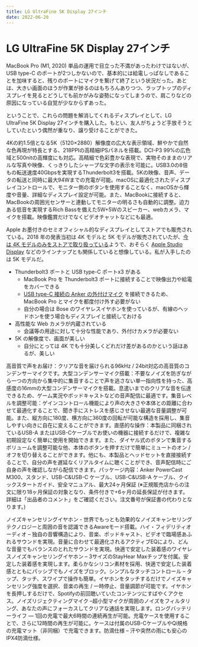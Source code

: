 ```yaml
---
title: LG UltraFine 5K Display 27インチ
date: 2022-06-20
---
```


# LG UltraFine 5K Display 27インチ

MacBook Pro (M1, 2020) 単品の運用で目立った不満があったわけではないが、USB type-C のポートが2つしかないので、基本的には給電しっぱなしであることを加味すると、残りのポートにマイクを繋げて終了という状況だった。あとは、大きい画面のほうが作業が捗るのはもちろんありつつ、ラップトップのディスプレイを見るとどうしても前かがみな姿勢になってしまうので、肩こりなどの原因になっている自覚が少なからずあった。

ということで、これらの問題を解消してくれるディスプレイとして、LG UltraFine 5K Display 27インチを購入した。もとい、友人がちょうど手放そうとしていたという偶然が重なり、譲り受けることができた。

<affiliate-link
  src="https://m.media-amazon.com/images/I/71x1qPKSGZL._AC_SX679_.jpg"
  href="https://www.amazon.co.jp/dp/B07XNRFWVX"
  tag="1000ch-22"
  title="LG UltraFine 5K Display 27インチ">4Kの約1.5倍となる5K（5120×2880）解像度の広大な表示領域、鮮やかで自然な色再現が特長とする、218PPIの高精細IPSパネルを搭載。DCI-P3 99%の広色域と500nitの高輝度にも対応。高精細で色彩豊かな表現で、実物そのままのリアルな写真や映像、くっきりしたシャープな文字の表示を可能に。USB3.0の8倍もの転送速度40Gbpsを実現するThunderbolt3を搭載。5Kの映像、音声、データの転送と同時に最大94Wまでの充電が可能。macOSに最適化されたディスプレイコントロールで、モニター側のボタンを使用することなく、macOSから輝度や音量、詳細なディスプレイ設定が可能。また、MacBookに接続すると、MacBookの周囲光センサーと連動してモニターの明るさも自動的に調整。迫力ある低音を実現するRich Bassを備えた5W+5Wのスピーカー、webカメラ、マイクを搭載。映像鑑賞だけでなくビデオチャットなどにも最適。
</affiliate-link>

Apple お墨付きのセミオフィシャル的なディスプレイとしてストアでも販売されている。2018 年の発表当初は 4K モデルと 5K モデルが販売されていたが、[今は 4K モデルのみをストアで取り扱っている](https://www.apple.com/jp/shop/product/HMUA2J/A/lg-ultrafine-4k-display)ようで、おそらく [Apple Studio Display](https://www.apple.com/jp/shop/buy-mac/apple-studio-display) などのラインナップとも関係していると想像している。私が入手したのは 5K モデルだ。

- Thunderbolt3 ポートと USB type-C ポートx3 がある
  - MacBook Pro を Thunderbolt3 ポートに接続することで映像出力や給電をカバーできる
  - [USB type-C 接続の Anker の外付けマイク](https://www.amazon.co.jp/dp/B09J54NRSM) を接続できるため、MacBook Pro とマイクを都度付け外す必要がない
  - 自分の場合は Bose のワイヤレスイヤホンを使っているが、有線のヘッドホンを使う場合もディスプレイと接続しておける
- 高性能な Web カメラが内蔵されている
  - 会議等の用途に対して十分な性能であり、外付けカメラが必要ない
- 5K の解像度で、画面が美しい
  - 自分にとっては 4K でも十分美しくどれだけ差があるのかという話はあるが、美しい

<affiliate-link
  src="https://m.media-amazon.com/images/I/5120DopO7oL._AC_SX679_.jpg"
  href="https://www.amazon.co.jp/dp/B09J54NRSM"
  tag="1000ch-22"
  title="Anker PowerCast M300（コンデンサーマイク、単一指向性）">高音質で声をお届け：クリアな音を届けられる96kHz / 24bit対応の高音質のコンデンサーマイクです。大型コンデンサーマイク搭載：不要なノイズを防ぎながら一つの方向から集中的に集音することで声を逃さない単一指向性を持った、高感度の16mmの大型コンデンサーマイクを搭載。息遣いまでのクリアな音を伝達できるため、ゲーム実況やポッドキャストなどの音声配信に最適です。集音レベルを調整可能：ゲインコントロール機能により声の大きさや本体との距離に合わせて最適化することで、聞き手にストレスを感じさせない最適な音量調整が可能。また、縦方向に180度、横方向に360度の回転が可能な構造を採用し、集音しやすい向きに自在に変えることができます。直感的な操作：本製品に同梱されているUSB-A またはUSB-Cケーブルでお使いの機器に接続するだけで、複雑な初期設定なく簡単に使用を開始できます。また、ダイヤル式のボタンで集音するボリュームを調整可能な他、本体のボタンを押すだけで簡単にミュートのオン / オフを切り替えることができます。他にも、本製品とヘッドセットを直接接続することで、自分の声を遅延なくリアルタイムに聴くことができ、音声配信時にご自身の声を確認しながら配信できます。パッケージ内容：Anker PowerCast M300、スタンド、USB-C&USB-C ケーブル、USB-C&USB-A ケーブル、クイックスタートガイド、安全マニュアル、最大24ヶ月保証 (※正規販売店からの注文に限り18ヶ月保証の対象となり、条件付きで+6ヶ月の延長保証が付きます。詳細は「出品者のコメント」をご確認ください。注文番号が保証書の代わりとなります。)
</affiliate-link>

<affiliate-link
  src="https://m.media-amazon.com/images/I/61cFlHsNj2L._AC_SX679_.jpg"
  href="https://www.amazon.co.jp/dp/B08F24M3GV"
  tag="1000ch-22"
  title="Bose QuietComfort Earbuds 完全ワイヤレスイヤホン ノイズキャンセリング マイク付">ノイズキャンセリングイヤホン - 世界でもっとも効果的なノイズキャンセリングテクノロジーと周囲の音を認識できるAwareモード搭載。ハイ・フィデリティオーディオ – 独自の音響構造により、音楽、ポッドキャスト、ビデオで臨場感あふれるサウンドを実現。音量に合わせて最適化されるアクティブEQにより、どんな音量でもバランスのとれたサウンドを実現。快適で安定した装着感のワイヤレスノイズキャンセリングイヤホン – 3サイズのStayHear Maxチップを付属。安定した装着感を実現します。柔らかなシリコン素材を採用、快適で安定した装着感とともにパッシブでもノイズをブロック。シンプルなタッチコントロール – タップ、タッチ、スワイプで操作も簡単。イヤホンをタッチするだけでノイズキャンセリング強度を選択、音楽の再生 / 一時停止、音量調節が可能です。イヤホンを長押しするだけで、Spotifyの前回聴いていたコンテンツにすばやくアクセス。ノイズリジェクティングマイク –超小型マイクが周囲のノイズをフィルタリング、あなたの声にフォーカスしてクリアな通話を実現します。ロングバッテリーライフ — 1回の充電で最大6時間の連続再生が可能。充電ケースを使用することで、さらに12時間の再生が可能に。ケースは付属のUSB-CケーブルやQi規格の充電マット（非同梱）で充電できます。防滴仕様 – 汗や突然の雨にも安心のIPX4防滴仕様。
</affiliate-link>
